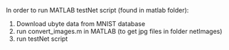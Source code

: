 In order to run MATLAB testNet script (found in matlab folder):
1) Download ubyte data from MNIST database
2) run convert_images.m in MATLAB (to get jpg files in folder netImages)
3) run testNet script
